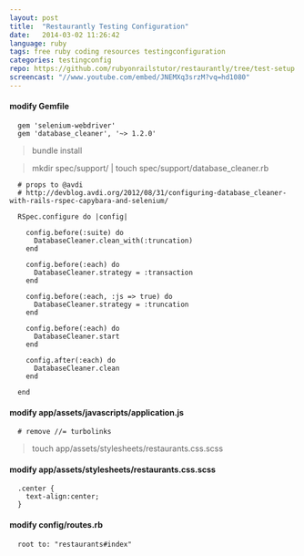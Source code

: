 ```yaml
---
layout: post
title:  "Restaurantly Testing Configuration"
date:   2014-03-02 11:26:42
language: ruby
tags: free ruby coding resources testingconfiguration
categories: testingconfig
repo: https://github.com/rubyonrailstutor/restaurantly/tree/test-setup
screencast: "//www.youtube.com/embed/JNEMXq3srzM?vq=hd1080"
---
```


#### modify Gemfile

```
  gem 'selenium-webdriver'
  gem 'database_cleaner', '~> 1.2.0'
```

> bundle install

> mkdir spec/support/ | touch spec/support/database_cleaner.rb

```
  # props to @avdi
  # http://devblog.avdi.org/2012/08/31/configuring-database_cleaner-with-rails-rspec-capybara-and-selenium/

  RSpec.configure do |config|

    config.before(:suite) do
      DatabaseCleaner.clean_with(:truncation)
    end

    config.before(:each) do
      DatabaseCleaner.strategy = :transaction
    end

    config.before(:each, :js => true) do
      DatabaseCleaner.strategy = :truncation
    end

    config.before(:each) do
      DatabaseCleaner.start
    end

    config.after(:each) do
      DatabaseCleaner.clean
    end

  end
```

#### modify app/assets/javascripts/application.js


```
  # remove //= turbolinks
```

> touch app/assets/stylesheets/restaurants.css.scss


#### modify app/assets/stylesheets/restaurants.css.scss

```
  .center {
    text-align:center;
  }
```

#### modify config/routes.rb

```
  root to: "restaurants#index"
```
